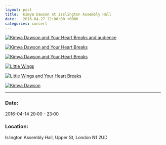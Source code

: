 ```yaml
---
layout: post
title:  Kimya Dawson at Isslington Assembly Hall
date:   2016-04-27 12:00:00 +0000
categories: concert
---
```


[![Kimya Dawson and Your Heart Breaks and audience](/notes/images/2016-04-14-kimya-dawson_and_co/preview/DSCF4344.jpg)](/notes/images/2016-04-14-kimya-dawson_and_co/DSCF4344.jpg)

[![Kimya Dawson and Your Heart Breaks](/notes/images/2016-04-14-kimya-dawson_and_co/preview/DSCF4348.jpg)](/notes/images/2016-04-14-kimya-dawson_and_co/DSCF4348.jpg)

[![Kimya Dawson and Your Heart Breaks](/notes/images/2016-04-14-kimya-dawson_and_co/preview/DSCF4353.jpg)](/notes/images/2016-04-14-kimya-dawson_and_co/DSCF4353.jpg)

[![Little Wings](/notes/images/2016-04-14-kimya-dawson_and_co/preview/DSCF4357.jpg)](/notes/images/2016-04-14-kimya-dawson_and_co/DSCF4357.jpg)

[![Little Wings and Your Heart Breaks](/notes/images/2016-04-14-kimya-dawson_and_co/preview/DSCF4365.jpg)](/notes/images/2016-04-14-kimya-dawson_and_co/DSCF4365.jpg)

[![Kimya Dawson](/notes/images/2016-04-14-kimya-dawson_and_co/preview/DSCF4370.jpg)](/notes/images/2016-04-14-kimya-dawson_and_co/DSCF4370.jpg)

---

### Date:

2016-04-14 20:00 - 23:00

### Location:

Islington Assembly Hall, Upper St, London N1 2UD
